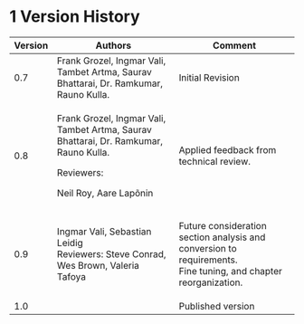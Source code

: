 # 1 Version History

| Version | Authors                                                                                                                                      | Comment                                                                                                                   |
| ------- | -------------------------------------------------------------------------------------------------------------------------------------------- | ------------------------------------------------------------------------------------------------------------------------- |
| 0.7     | Frank Grozel, Ingmar Vali, Tambet Artma, Saurav Bhattarai, Dr. Ramkumar, Rauno Kulla.                                                        | Initial Revision                                                                                                          |
| 0.8     | <p>Frank Grozel, Ingmar Vali, Tambet Artma, Saurav Bhattarai, Dr. Ramkumar, Rauno Kulla. </p><p>Reviewers: </p><p>Neil Roy, Aare Lapõnin</p> | Applied feedback from technical review.                                                                                   |
| 0.9     | <p>Ingmar Vali, Sebastian Leidig<br>Reviewers: Steve Conrad, Wes Brown, Valeria Tafoya</p>                                                   | <p>Future consideration section analysis and conversion to requirements.<br>Fine tuning, and chapter reorganization. </p> |
| 1.0     |                                                                                                                                              | Published version                                                                                                         |
